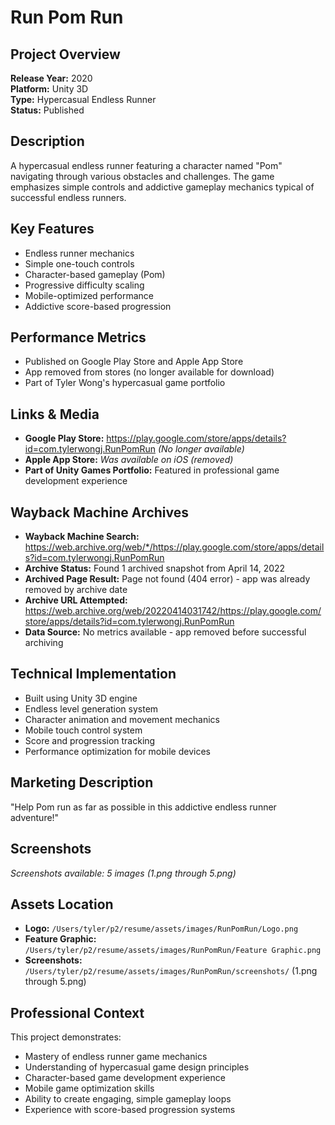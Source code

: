 # Run Pom Run

## Project Overview
**Release Year:** 2020  
**Platform:** Unity 3D  
**Type:** Hypercasual Endless Runner  
**Status:** Published  

## Description
A hypercasual endless runner featuring a character named "Pom" navigating through various obstacles and challenges. The game emphasizes simple controls and addictive gameplay mechanics typical of successful endless runners.

## Key Features
- Endless runner mechanics
- Simple one-touch controls
- Character-based gameplay (Pom)
- Progressive difficulty scaling
- Mobile-optimized performance
- Addictive score-based progression

## Performance Metrics
- Published on Google Play Store and Apple App Store
- App removed from stores (no longer available for download)
- Part of Tyler Wong's hypercasual game portfolio

## Links & Media
- **Google Play Store:** https://play.google.com/store/apps/details?id=com.tylerwongj.RunPomRun *(No longer available)*
- **Apple App Store:** *Was available on iOS (removed)*
- **Part of Unity Games Portfolio:** Featured in professional game development experience

## Wayback Machine Archives
- **Wayback Machine Search:** https://web.archive.org/web/*/https://play.google.com/store/apps/details?id=com.tylerwongj.RunPomRun
- **Archive Status:** Found 1 archived snapshot from April 14, 2022
- **Archived Page Result:** Page not found (404 error) - app was already removed by archive date
- **Archive URL Attempted:** https://web.archive.org/web/20220414031742/https://play.google.com/store/apps/details?id=com.tylerwongj.RunPomRun
- **Data Source:** No metrics available - app removed before successful archiving

## Technical Implementation
- Built using Unity 3D engine
- Endless level generation system
- Character animation and movement mechanics
- Mobile touch control system
- Score and progression tracking
- Performance optimization for mobile devices

## Marketing Description
"Help Pom run as far as possible in this addictive endless runner adventure!"

## Screenshots
*Screenshots available: 5 images (1.png through 5.png)*

## Assets Location
- **Logo:** `/Users/tyler/p2/resume/assets/images/RunPomRun/Logo.png`
- **Feature Graphic:** `/Users/tyler/p2/resume/assets/images/RunPomRun/Feature Graphic.png`
- **Screenshots:** `/Users/tyler/p2/resume/assets/images/RunPomRun/screenshots/` (1.png through 5.png)

## Professional Context
This project demonstrates:
- Mastery of endless runner game mechanics
- Understanding of hypercasual game design principles
- Character-based game development experience
- Mobile game optimization skills
- Ability to create engaging, simple gameplay loops
- Experience with score-based progression systems